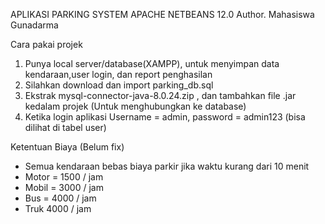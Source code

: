 APLIKASI PARKING SYSTEM
APACHE NETBEANS 12.0
Author. Mahasiswa Gunadarma

Cara pakai projek
1. Punya local server/database(XAMPP), untuk menyimpan data kendaraan,user login, dan report penghasilan
2. Silahkan download dan import parking_db.sql  
3. Ekstrak mysql-connector-java-8.0.24.zip , dan tambahkan file .jar kedalam projek (Untuk menghubungkan ke database)
4. Ketika login aplikasi
    Username = admin, password = admin123  (bisa dilihat di tabel user)


Ketentuan Biaya (Belum fix)
- Semua kendaraan bebas biaya parkir jika waktu kurang dari 10 menit
- Motor = 1500 / jam 
- Mobil = 3000 / jam
- Bus = 4000 / jam
- Truk 4000 / jam
